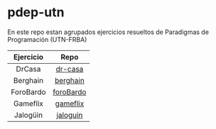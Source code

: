 # pdep-utn

En este repo estan agrupados ejercicios resueltos de Paradigmas de Programación (UTN-FRBA)

| Ejercicio | Repo                                                 |
|:---------:|:----------------------------------------------------:|
| DrCasa    | [dr-casa](https://github.com/juancuiule/dr-casa)     |
| Berghain  | [berghain](https://github.com/juancuiule/berghain)   |
| ForoBardo | [foroBardo](https://github.com/juancuiule/foroBardo) |
| Gameflix  | [gameflix](https://github.com/redwarewolf/gameflix)  |
| Jalogüin  | [jaloguin](https://github.com/juancuiule/jaloguin)   |
